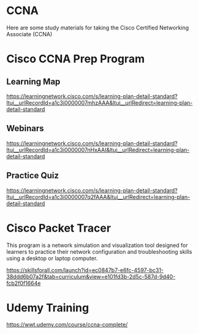 # CCNA
Here are some study materials for taking the Cisco Certified Networking Associate (CCNA)

# Cisco CCNA Prep Program
## Learning Map
https://learningnetwork.cisco.com/s/learning-plan-detail-standard?ltui__urlRecordId=a1c3i0000007mhzAAA&ltui__urlRedirect=learning-plan-detail-standard

## Webinars
https://learningnetwork.cisco.com/s/learning-plan-detail-standard?ltui__urlRecordId=a1c3i0000007nHxAAI&ltui__urlRedirect=learning-plan-detail-standard

## Practice Quiz
https://learningnetwork.cisco.com/s/learning-plan-detail-standard?ltui__urlRecordId=a1c3i0000007q2fAAA&ltui__urlRedirect=learning-plan-detail-standard

# Cisco Packet Tracer
This program is a network simulation and visualization tool designed for learners to practice their network configuration and troubleshooting skills using a desktop or laptop computer.

https://skillsforall.com/launch?id=ec0847b7-e6fc-4597-bc31-38ddd6b07a2f&tab=curriculum&view=e101fd3b-2d5c-587d-9d40-fcb2f0f1664e

# Udemy Training 
https://wwt.udemy.com/course/ccna-complete/
